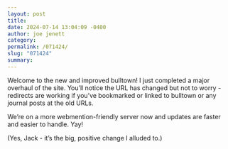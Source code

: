 ```yaml
---
layout: post
title: 
date: 2024-07-14 13:04:09 -0400
author: joe jenett
category: 
permalink: /071424/
slug: "071424"
summary:
---
```

Welcome to the new and improved bulltown! I just completed a major overhaul of the site. You’ll notice the URL has changed but not to worry - redirects are working if you’ve bookmarked or linked to bulltown or any journal posts at the old URLs.

We’re on a more webmention-friendly server now and updates are faster and easier to handle. Yay!

(Yes, Jack - it’s the big, positive change I alluded to.)

<a style="display:none;" href="https://brid.gy/publish/mastodon"><small>(cross-posted to mastodon)</small></a>